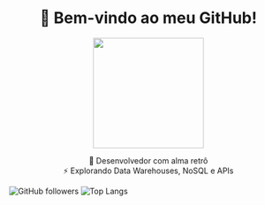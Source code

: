 <h1 align="center">👾 Bem-vindo ao meu GitHub!</h1>

<p align="center">
  <img src= "C:\Users\Pedro de Freitas\Downloads\ChatGPT Image 22 de abr. de 2025, 20_36_23-min" width="200"/>
</p>

<p align="center">
  💜 Desenvolvedor com alma retrô <br/>
  ⚡️ Explorando Data Warehouses, NoSQL e APIs <br/>
</p>

![GitHub followers](https://img.shields.io/github/followers/PedroFreitasDev?style=flat-square&color=purple)
![Top Langs](https://github-readme-stats.vercel.app/api/top-langs/?username=PedroFreitasDev&layout=compact&theme=radical)

